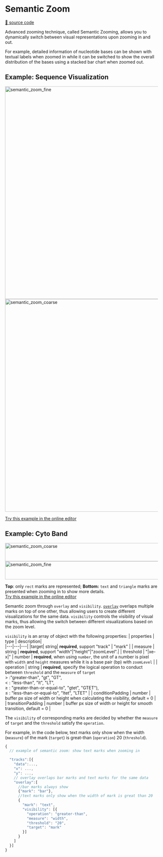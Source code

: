 # Semantic Zoom

[:link: source code](https://github.com/gosling-lang/gosling.js/blob/43626eaf21417bf36128a405dceeaa6ee00d0851/src/core/gosling.schema.ts#L278)

Advanced zooming technique, called Semantic Zooming, allows you to dynamically switch between visual representations upon zooming in and out. 

<!-- ![SemanticZoom](https://user-images.githubusercontent.com/9922882/108913415-ebe5a600-75f7-11eb-84a2-2536ae9e8e2c.gif) -->

<!-- [Try this example in the online editor](<https://gosling-lang.github.io/gosling.js/?full=false&spec=(X'titleN'Basic%20Semantic%20Zoom%20Example~X'subtitleN'Zoom%20in%20and%20out%20to%20see%20how%20different%20visual%20encoding%20can%20be%20applied%20depending%20on%20the%20zoom%20level~X'layoutN'linear~%20X'centerRadiusN0.5%2CX'tracksN%5BX*(X**'dataN(-'typeN'multivec~-'urlN'https%3A%2F%2Fresgen.io%2Fapi%2Fv1%2Ftileset_info%2F%3Fd%3DUvVPeLHuRDiYA3qwFlm7xQ~-'valueN'y~-'rowN'_~-'columnN'x~-'categoriesN%5B'_'%5D%2C-'binSizeN12X**)%25markN'rect~X**'x%26start%22xe%26end%22styleN('outlineN'black~%20'outlineWidthN1)%25widthN620%25heightN130%2C%0AX**'overlayN%5BKE79F00MJGO800000IjK57B4E9MJGO80000I%24O800000IjK029F73MJGO8000I%24O80000IjK0072B2MJGO800I%24O8000IjKD45E00MJGO80I%24O800IjKCB7AA7MJGO8I%24O80I*)-*%5D-)X**%5DX*)X%5D%0A)*%20%20-X***8*'targetN'mark~-***'thresholdN1000I%2C-***'measure!*'zoomLevel'-*J-**(-***'operationN'K-(-*'colorN('valueN'%23M')%2C-*'visibilityN%5BN!%20OT~-**X%0A*j*)-*%5D-)%2C~'%2C%22~%20'typeN'genomic')%25%24*)%2CJL%25%2CX**'%26N('fieldN'%01%26%25%24%22~jXONMKJI8-*_>) -->

For example, detailed information of nucleotide bases can be shown with textual labels when zoomed in while it can be switched to show the overall distribution of the bases using a stacked bar chart when zoomed out.

## Example: Sequence Visualization
<img src="https://raw.githubusercontent.com/gosling-lang/gosling-docs/master/images/semantic_zoom_1.png" alt="semantic_zoom_fine" width="700">

<img src="https://raw.githubusercontent.com/gosling-lang/gosling-docs/master/images/semantic_zoom_0.png" alt="semantic_zoom_coarse" width="700">  

[Try this example in the online editor](<https://gosling-lang.github.io/gosling.js/?gist=wangqianwen0418/aa231b87458369ea53d071ad59c81812>)

## Example: Cyto Band
<img src="https://raw.githubusercontent.com/gosling-lang/gosling-docs/master/images/semantic_zoom_2.png" alt="semantic_zoom_coarse" height="60" width="700">  

<img src="https://raw.githubusercontent.com/gosling-lang/gosling-docs/master/images/semantic_zoom_3.png" alt="semantic_zoom_fine" height="60" width="700"> 

**Top**: only `rect` marks are represented; **Bottom:** `text` and `triangle` marks are presented when zooming in to show more details.  
[Try this example in the online editor](<https://gosling-lang.github.io/gosling.js/?gist=wangqianwen0418/509f253bf1b815d225f593218ee13211>)


Semantic zoom through `overlay` and `visibility`.
[`overlay`](https://github.com/gosling-lang/gosling-docs/blob/master/docs/Composition.md#overlaid-tracks) overlaps multiple marks on top of one other, thus allowing users to create different visualizations for the same data.
`visibility` controls the visibility of visual marks, thus allowing the switch between different visualizations based on the zoom level.

`visibility` is an array of object with the following properties:
| properties  | type  | description|   
|---|---|---|
|target| string| **required**, support "track" \| "mark" |
| measure | string | **required**, support "width"\|"height"\|"zoomLevel".|
| threshold | "\|xe-x\|" \| number | **required**, when using `number`, the unit of a number is pixel with `width` and `height` measures while it is a base pair (bp) with `zoomLevel` |
| operation |  string | **required**, specify the logical operation to conduct between `threshold` and the `measure` of `target`<br/> > :"greater-than", "gt", "GT",<br/> < : "less-than", "lt", "LT", <br/> ≥ : "greater-than-or-equal-to", "gtet", "GTET"), <br/> ≤ : "less-than-or-equal-to", "ltet", "LTET"  |
  | conditionPadding | number | buffer px size of width or height when calculating the visibility, default = 0 |
| transitionPadding | number | buffer px size of width or height for smooth transition, default = 0 |

The `visibility` of corresponding marks are decided by whether the `measure` of `target` and the `threshold` satisfy the `operation`.

For example, in the code below, text marks only show when the width (`measure`) of the mark (`target`) is great-than (`operation`) 20 (`threshold`).

```javascript
{
  // example of semantic zoom: show text marks when zooming in

  "tracks":[{
    "data":...,
    "x": ...,
    "y": ...,
    // overlay overlaps bar marks and text marks for the same data
    "overlay":[
      //bar marks always show
      {"mark": "bar"},
      //text marks only show when the width of mark is great than 20 
      {
        "mark": "text",
        "visibility": [{
          "operation": "greater-than",
          "measure": "width",
          "threshold": "20",
          "target": "mark"
        }] 
      }
    ]
  }]
}
```